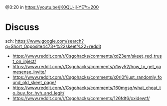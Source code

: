 
@3:20 in https://youtu.be/jK0QU-jl-YE?t=200

# Discuss
sch: https://www.google.com/search?q=Short_Opposite4473+%22skeet%22+reddit

- https://www.reddit.com/r/Csgohacks/comments/xd23em/skeet_red_trust_on_inject/
- https://www.reddit.com/r/Csgohacks/comments/x1wy52/how_to_get_gamesense_invite/
- https://www.reddit.com/r/Csgohacks/comments/x0ri0f/just_randomly_found_old_skeet_page/
- https://www.reddit.com/r/Csgohacks/comments/160mgsq/what_cheat_to_buy_for_hvh_and_legit/
- https://www.reddit.com/r/Csgohacks/comments/126fdt6/oxidewtf/

